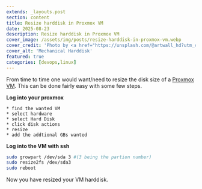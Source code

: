 ```yaml
---
extends: _layouts.post
section: content
title: Resize harddisk in Proxmox VM
date: 2025-08-23
description: Resize harddisk in Proxmox VM
cover_image: /assets/img/posts/resize-harddisk-in-proxmox-vm.webp
cover_credit: 'Photo by <a href="https://unsplash.com/@artwall_hd?utm_content=creditCopyText&utm_medium=referral&utm_source=unsplash">Art Wall - Kittenprint</a> on <a href="https://unsplash.com/photos/black-and-silver-turntable-on-black-table-9Wq1HpghQ4A?utm_content=creditCopyText&utm_medium=referral&utm_source=unsplash">Unsplash</a>'
cover_alt: 'Mechanical Harddisk'
featured: true
categories: [devops,linux]
---
```


From time to time one would want/need to resize the disk size of a [Proxmox VM](https://www.proxmox.com/). This can be done fairly easy with some few steps. 

**Log into your proxmox**

```text
* find the wanted VM
* select hardware
* select Hard Disk
* click disk actions
* resize
* add the addtional GBs wanted
```

**Log into the VM with ssh**
```bash
sudo growpart /dev/sda 3 #(3 being the partion number)
sudo resize2fs /dev/sda3
sudo reboot
```

Now you have resized your VM harddisk.






